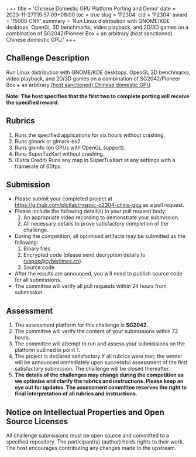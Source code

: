 +++
title = 'Chinese Domestic GPU Platform Porting and Demo'
date = 2023-11-27T19:57:09+08:00
toc = true
slug = 'P2304'
cid = 'P2304'
award = '15000 CNY'
summary = 'Run Linux distribution with GNOME/KDE desktops, OpenGL 3D benchmarks, video playback, and 2D/3D games on a combination of SG2042/Pioneer Box + an arbitrary (host sanctioned) Chinese domestic GPU.'
+++

## Challenge Description

Run Linux distribution with GNOME/KDE desktops, OpenGL 3D benchmarks, video playback, and 2D/3D games on a combination of SG2042/Pioneer Box + an arbitrary [(host sanctioned) Chinese domestic GPU](../cn-domestic-gpu/).

**Note: The host specifies that the first two to complete porting will receive the specified reward.**

## Rubrics

1. Runs the specified applications for six hours without crashing.
2. Runs glmark or glmark-es2.
3. Runs glxinfo (on GPUs with OpenGL support).
4. Runs SuperTuxKart without crashing.
5. (Extra Credit) Runs any map in SuperTuxKart at any settings with a framerate of 60fps.

## Submission

* Please submit your completed project at https://github.com/plctlab/rvspoc-p2304-china-gpu as a pull request.
* Please include the following detail(s) in your pull request body:
  1. An appropriate video recording to demonstrate your submission.
  2. All necessary details to prove satisfactory completion of the challenge.
* During the competition, all optimised artifacts may be submitted as the following:
  1. Binary files.
  2. Encrypted code (please send decryption details to rvspoc@cyberlimes.cn).
  3. Source code.
* After the results are announced, you will need to publish source code for all submissions.
* The committee will verify all pull requests within 24 hours from submission.

## Assessment

1. The assessment platform for this challenge is **SG2042**.
2. The committee will verify the content of your submissions within 72 hours.
3. The committee will attempt to run and assess your submissions on the platform outlined in point 1.
4. The project is declared satisfactory if all rubrics were met; the winner will be announced immediately upon successful assessment of the first satisfactory submission. The challenge will be closed thereafter.
5. **The details of the challenges may change during the competition as we optimise and clarify the rubrics and instructions. Please keep an eye out for updates. The assessment committee reserves the right to final interpretation of all rubrics and instructions.**

## Notice on Intellectual Properties and Open Source Licenses

All challenge submissions must be open source and committed to a specified repository. The participant(s) (author) holds rights to their work. The host encourages contributing any changes made to the upstream.
